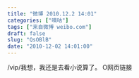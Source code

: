 ```yaml
---
title: "微博 2010.12.2 14:01"
categories: ["嘀咕"]
tags: ["来自微博 weibo.com"]
draft: false
slug: "QsOBlB"
date: "2010-12-02 14:01:00"
---
```


<p>/vip/我想，我还是去看小说算了。 O网页链接 ​​​​</p>
